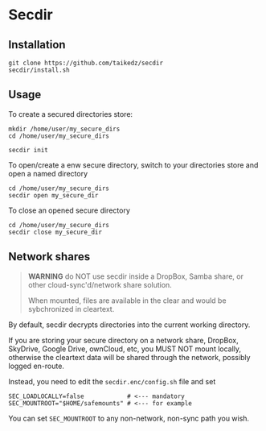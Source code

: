 # Secdir

## Installation

	git clone https://github.com/taikedz/secdir
	secdir/install.sh

## Usage

To create a secured directories store:

	mkdir /home/user/my_secure_dirs
	cd /home/user/my_secure_dirs

	secdir init

To open/create a enw secure directory, switch to your directories store and open a named directory

	cd /home/user/my_secure_dirs
	secdir open my_secure_dir

To close an opened secure directory

	cd /home/user/my_secure_dirs
	secdir close my_secure_dir

## Network shares

> **WARNING** do NOT use secdir inside a DropBox, Samba share, or other cloud-sync'd/network share solution.
> 
> When mounted, files are available in the clear and would be sybchronized in cleartext.

By default, secdir decrypts directories into the current working directory.

If you are storing your secure directory on a network share, DropBox, SkyDrive, Google Drive, ownCloud, etc, you MUST NOT mount locally, otherwise the cleartext data will be shared through the network, possibly logged en-route.

Instead, you need to edit the `secdir.enc/config.sh` file and set

	SEC_LOADLOCALLY=false            # <--- mandatory
	SEC_MOUNTROOT="$HOME/safemounts" # <--- for example

You can set `SEC_MOUNTROOT` to any non-network, non-sync path you wish.

